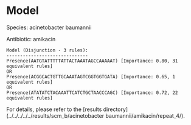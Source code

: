 
# Model

Species: acinetobacter baumannii

Antibiotic: amikacin

```
Model (Disjunction - 3 rules):
------------------------------
Presence(AATGTATTTTTATTACTAAATAGCCAAAAAT) [Importance: 0.80, 31 equivalent rules]
OR
Presence(ACGGCACTGTTGCAAATAGTCGGTGGTGATA) [Importance: 0.65, 1 equivalent rules]
OR
Presence(ATATATCTACAAATTCATCTGCTAACCCAGC) [Importance: 0.72, 22 equivalent rules]

```

For details, please refer to the [results directory](../../../../../results/scm_b/acinetobacter baumannii/amikacin/repeat_4/).

